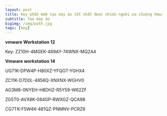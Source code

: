 ```yaml
---
layout: post
title: Key phần mềm tạo máy ảo tốt nhất được nhiều người ưa chuộng Vmware workstation
subtitle: Tạo máy ảo
bigimg: /img/path.jpg
tags: [key]
---
```


**vmware Workstation 12**

Key: ZZ10H-4MGEK-489AY-74WNX-MQ2A4

**Vmware workstation 14**

UG71K-DPW4P-H80XZ-YFQGT-YGHX4

ZC11K-D7D0L-4856Q-XNXNX-WGHV0

AG3M8-0NYEH-H8DHZ-R5Y59-W62ZF

ZG5T0-AVX8K-084GP-RWXGZ-QCA98

CG7TK-F5W4K-481QZ-PNMNV-PCRZ8

<div id="fb-root"></div>
<script>(function(d, s, id) {
  var js, fjs = d.getElementsByTagName(s)[0];
  if (d.getElementById(id)) return;
  js = d.createElement(s); js.id = id;
  js.src = 'https://connect.facebook.net/vi_VN/sdk.js#xfbml=1&version=v2.12';
  fjs.parentNode.insertBefore(js, fjs);
}(document, 'script', 'facebook-jssdk'));</script>

<div class="fb-comments" data-href="https://github.com/tha1982/tha1982.github.io/edit/master/_posts/2018-04-19-vmware.md" data-numposts="5"></div>
